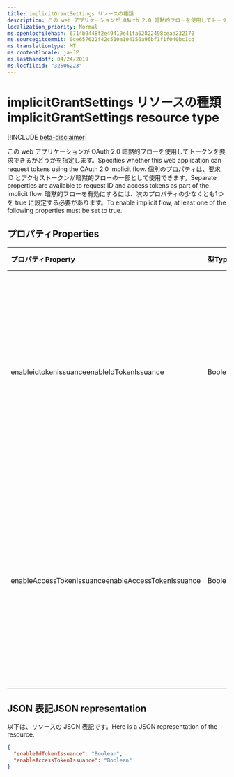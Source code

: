 ```yaml
---
title: implicitGrantSettings リソースの種類
description: この web アプリケーションが OAuth 2.0 暗黙的フローを使用してトークンを要求できるかどうかを指定します。 個別のプロパティは、要求 ID とアクセストークンが暗黙的フローの一部として使用できます。 暗黙的フローを有効にするには、次のプロパティの少なくとも1つを true に設定する必要があります。
localization_priority: Normal
ms.openlocfilehash: 6714b9448f2e49419e41fa62822498ceaa232170
ms.sourcegitcommit: 0ce657622f42c510a104156a96bf1f1f040bc1cd
ms.translationtype: MT
ms.contentlocale: ja-JP
ms.lasthandoff: 04/24/2019
ms.locfileid: "32506223"
---
```

# <a name="implicitgrantsettings-resource-type"></a><span data-ttu-id="3cb6b-105">implicitGrantSettings リソースの種類</span><span class="sxs-lookup"><span data-stu-id="3cb6b-105">implicitGrantSettings resource type</span></span>

[!INCLUDE [beta-disclaimer](../../includes/beta-disclaimer.md)]

<span data-ttu-id="3cb6b-106">この web アプリケーションが OAuth 2.0 暗黙的フローを使用してトークンを要求できるかどうかを指定します。</span><span class="sxs-lookup"><span data-stu-id="3cb6b-106">Specifies whether this web application can request tokens using the OAuth 2.0 implicit flow.</span></span> <span data-ttu-id="3cb6b-107">個別のプロパティは、要求 ID とアクセストークンが暗黙的フローの一部として使用できます。</span><span class="sxs-lookup"><span data-stu-id="3cb6b-107">Separate properties are available to request ID and access tokens as part of the implicit flow.</span></span> <span data-ttu-id="3cb6b-108">暗黙的フローを有効にするには、次のプロパティの少なくとも1つを true に設定する必要があります。</span><span class="sxs-lookup"><span data-stu-id="3cb6b-108">To enable implicit flow, at least one of the following properties must be set to true.</span></span>

## <a name="properties"></a><span data-ttu-id="3cb6b-109">プロパティ</span><span class="sxs-lookup"><span data-stu-id="3cb6b-109">Properties</span></span>

| <span data-ttu-id="3cb6b-110">プロパティ</span><span class="sxs-lookup"><span data-stu-id="3cb6b-110">Property</span></span> | <span data-ttu-id="3cb6b-111">型</span><span class="sxs-lookup"><span data-stu-id="3cb6b-111">Type</span></span> | <span data-ttu-id="3cb6b-112">説明</span><span class="sxs-lookup"><span data-stu-id="3cb6b-112">Description</span></span> |
|:---------|:-----|:------------|
|<span data-ttu-id="3cb6b-113">enableidtokenissuance</span><span class="sxs-lookup"><span data-stu-id="3cb6b-113">enableIdTokenIssuance</span></span>| <span data-ttu-id="3cb6b-114">Boolean</span><span class="sxs-lookup"><span data-stu-id="3cb6b-114">Boolean</span></span> | <span data-ttu-id="3cb6b-115">この web アプリケーションが OAuth 2.0 暗黙的フローを使用して ID トークンを要求できるかどうかを指定します。</span><span class="sxs-lookup"><span data-stu-id="3cb6b-115">Specifies whether this web application can request an ID token using the OAuth 2.0 implicit flow.</span></span>|
|<span data-ttu-id="3cb6b-116">enableAccessTokenIssuance</span><span class="sxs-lookup"><span data-stu-id="3cb6b-116">enableAccessTokenIssuance</span></span>| <span data-ttu-id="3cb6b-117">Boolean</span><span class="sxs-lookup"><span data-stu-id="3cb6b-117">Boolean</span></span> | <span data-ttu-id="3cb6b-118">この web アプリケーションが OAuth 2.0 暗黙的フローを使用してアクセストークンを要求できるかどうかを指定します。</span><span class="sxs-lookup"><span data-stu-id="3cb6b-118">Specifies whether this web application can request an access token using the OAuth 2.0 implicit flow.</span></span>|

## <a name="json-representation"></a><span data-ttu-id="3cb6b-119">JSON 表記</span><span class="sxs-lookup"><span data-stu-id="3cb6b-119">JSON representation</span></span>
<span data-ttu-id="3cb6b-120">以下は、リソースの JSON 表記です。</span><span class="sxs-lookup"><span data-stu-id="3cb6b-120">Here is a JSON representation of the resource.</span></span>

```json
{
  "enableIdTokenIssuance": "Boolean",
  "enableAccessTokenIssuance": "Boolean"
}

```
<!--
{
  "type": "#page.annotation",
  "suppressions": [
    "Error: /api-reference/beta/resources/implicitgrantsettings.md:\r\n      Exception processing links.\r\n    System.ArgumentException: Link Definition was null. Link text: !INCLUDE [beta-disclaimer](../../includes/beta-disclaimer.md)\r\n      at ApiDoctor.Validation.DocFile.get_LinkDestinations()\r\n      at ApiDoctor.Validation.DocSet.ValidateLinks(Boolean includeWarnings, String[] relativePathForFiles, IssueLogger issues, Boolean requireFilenameCaseMatch, Boolean printOrphanedFiles)"
  ]
}
-->
